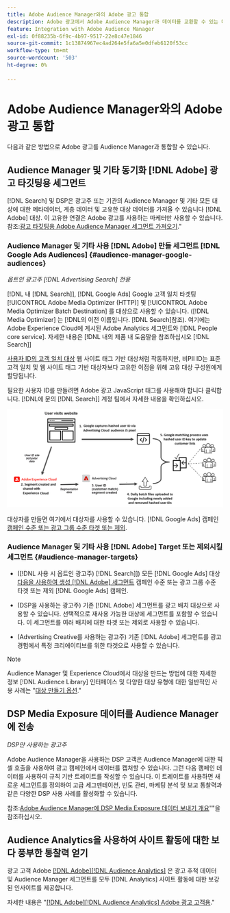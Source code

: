 ```yaml
---
title: Adobe Audience Manager와의 Adobe 광고 통합
description: Adobe 광고에서 Adobe Audience Manager과 데이터를 교환할 수 있는 다양한 방법에 대해 알아봅니다.
feature: Integration with Adobe Audience Manager
exl-id: 0f88235b-6f9c-4b97-9517-22e8c47e1846
source-git-commit: 1c13874967ec4ad264e5fa6a5e0dfeb6120f53cc
workflow-type: tm+mt
source-wordcount: '503'
ht-degree: 0%

---
```


# Adobe Audience Manager와의 Adobe 광고 통합

다음과 같은 방법으로 Adobe 광고를 Audience Manager과 통합할 수 있습니다.

## Audience Manager 및 기타 동기화 [!DNL Adobe] 광고 타깃팅용 세그먼트

[!DNL Search] 및 DSP은 광고주 또는 기관의 Audience Manager 및 기타 모든 대상에 대한 메타데이터, 계층 데이터 및 고유한 대상 데이터를 가져올 수 있습니다 [!DNL Adobe] 대상. 이 고유한 연결은 Adobe 광고를 사용하는 마케터만 사용할 수 있습니다. 참조:[광고 타깃팅용 Adobe Audience Manager 세그먼트 가져오기](/help/integrations/audience-manager/import-audiences.md).&quot;

### Audience Manager 및 기타 사용 [!DNL Adobe] 만들 세그먼트 [!DNL Google Ads Audiences] {#audience-manager-google-audiences}

*옵트인 광고주 [!DNL Advertising Search] 전용*

[!DNL 내 [!DNL Search]], [!DNL Google Ads] Google 고객 일치 타겟팅 [!UICONTROL Adobe Media Optimizer (HTTP)] 및 [!UICONTROL Adobe Media Optimizer Batch Destination] 를 대상으로 사용할 수 있습니다. ([!DNL Media Optimizer] 는 [!DNL의 이전 이름입니다. [!DNL Search]참조). 여기에는 Adobe Experience Cloud에 게시된 Adobe Analytics 세그먼트와 [!DNL People core service]. 자세한 내용은 [!DNL 내의 제품 내 도움말을 참조하십시오 [!DNL Search]]

[사용자 ID의 고객 일치 대상](https://support.google.com/google-ads/answer/9199250) 웹 사이트 태그 기반 대상처럼 작동하지만, 비PII ID는 표준 고객 일치 및 웹 사이트 태그 기반 대상자보다 고유한 이점을 위해 고유 대상 구성원에게 할당됩니다.

필요한 사용자 ID를 만들려면 Adobe 광고 JavaScript 태그를 사용해야 합니다 <!-- with a user ID parameter -->클릭합니다. [!DNL에 문의 [!DNL Search]] 계정 팀에서 자세한 내용을 확인하십시오.

![세그먼트 생성 프로세스](/help/integrations/assets/ad_search_user_id_pic.png)

대상자를 만들면 여기에서 대상자를 사용할 수 있습니다. [!DNL Google Ads] 캠페인 [캠페인 수준 또는 광고 그룹 수준 타겟 또는 제외](#audience-manager-targets).

### Audience Manager 및 기타 사용 [!DNL Adobe] Target 또는 제외시킬 세그먼트 {#audience-manager-targets}

* ([!DNL 사용 시 옵트인 광고주) [!DNL Search]]) 모든 [!DNL Google Ads] 대상 [다음을 사용하여 생성 [!DNL Adobe] 세그먼트](#audience-manager-google-audiences) 캠페인 수준 또는 광고 그룹 수준 타겟 또는 제외 [!DNL Google Ads] 캠페인.

* (DSP을 사용하는 광고주) 기존 [!DNL Adobe] 세그먼트를 광고 배치 대상으로 사용할 수 있습니다. 선택적으로 재사용 가능한 대상에 세그먼트를 포함할 수 있습니다. 이 세그먼트를 여러 배치에 대한 타겟 또는 제외로 사용할 수 있습니다.

* (Advertising Creative를 사용하는 광고주) 기존 [!DNL Adobe] 세그먼트를 광고 경험에서 특정 크리에이티브를 위한 타겟으로 사용할 수 있습니다.

>[!NOTE]
>
>Audience Manager 및 Experience Cloud에서 대상을 만드는 방법에 대한 자세한 정보 [!DNL Audience Library] 인터페이스 및 다양한 대상 유형에 대한 일반적인 사용 사례는 &quot;[대상 만들기 옵션](https://experienceleague.adobe.com/docs/experience-cloud-kcs/kbarticles/KA-16471.html).&quot;

## DSP Media Exposure 데이터를 Audience Manager에 전송

*DSP만 사용하는 광고주*

Adobe Audience Manager을 사용하는 DSP 고객은 Audience Manager에 대한 픽셀 호출을 사용하여 광고 캠페인에서 데이터를 캡처할 수 있습니다. 그런 다음 캠페인 데이터를 사용하여 규칙 기반 트레이트를 작성할 수 있습니다. 이 트레이트를 사용하면 새로운 세그먼트를 정의하여 고급 세그멘테이션, 빈도 관리, 마케팅 분석 및 보고 통찰력과 같은 다양한 DSP 사용 사례를 활성화할 수 있습니다.

참조:[Adobe Audience Manager에 DSP Media Exposure 데이터 보내기 개요](/help/integrations/audience-manager/media-data-integration/overview.md)&quot;&quot;을 참조하십시오.

## Audience Analytics을 사용하여 사이트 활동에 대한 보다 풍부한 통찰력 얻기

광고 고객 Adobe [[!DNL Adobe][!DNL Audience Analytics]](https://experienceleague.adobe.com/docs/analytics/integration/audience-analytics/mc-audiences-aam.html) 은 광고 추적 데이터 및 Audience Manager 세그먼트를 모두 [!DNL Analytics] 사이트 활동에 대한 보강된 인사이트를 제공합니다.

자세한 내용은 &quot;[[!DNL Adobe][!DNL Audience Analytics] Adobe 광고 고객용](/help/integrations/audience-manager/audience-analytics.md).&quot;
